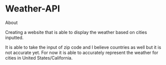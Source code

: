 # Weather-API

About

Creating a website that is able to display the weather based on cities inputted.

It is able to take the input of zip code and I believe countries as well but it is not accurate yet.
For now it is able to accurately represent the weather for cities in United States/California.

